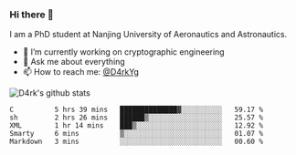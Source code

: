 ### Hi there 👋

I am a PhD student at Nanjing University of Aeronautics and Astronautics.

- 🔭 I’m currently working on cryptographic engineering
- 💬 Ask me about everything
- 📫 How to reach me: [@D4rkYg](https://twitter.com/D4rkYg)

![D4rk's github stats](https://github-readme-stats.vercel.app/api?username=dd4rk&show_icons=true&title_color=fff&icon_color=79ff97&text_color=9f9f9f&bg_color=151515)

<!--START_SECTION:waka-->
```text
C          5 hrs 39 mins   ██████████████▓░░░░░░░░░░   59.17 % 
sh         2 hrs 26 mins   ██████▒░░░░░░░░░░░░░░░░░░   25.57 % 
XML        1 hr 14 mins    ███▒░░░░░░░░░░░░░░░░░░░░░   12.92 % 
Smarty     6 mins          ▒░░░░░░░░░░░░░░░░░░░░░░░░   01.07 % 
Markdown   3 mins          ░░░░░░░░░░░░░░░░░░░░░░░░░   00.60 % 
```
<!--END_SECTION:waka-->
